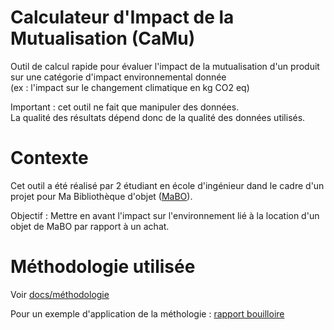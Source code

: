 # Calculateur d'Impact de la Mutualisation (CaMu)

Outil de calcul rapide pour évaluer l'impact de la mutualisation d'un produit sur une catégorie d'impact environnemental donnée  
(ex : l'impact sur le changement climatique en kg CO2 eq)  
  

Important : cet outil ne fait que manipuler des données.  
La qualité des résultats dépend donc de la qualité des données utilisés.  


# Contexte

Cet outil a été réalisé par 2 étudiant en école d'ingénieur dand le cadre d'un projet pour Ma Bibliothèque d'objet ([MaBO](https://ma-bo.fr/)).  
  
Objectif : Mettre en avant l'impact sur l'environnement lié à la location d'un objet de MaBO par rapport à un achat.  
  

# Méthodologie utilisée

Voir [docs/méthodologie](https://github.com/WanderingPenwing/CaMu/blob/master/docs/Méthodologie%20Générale.pdf)
  
Pour un exemple d'application de la méthologie : [rapport bouilloire](https://github.com/WanderingPenwing/CaMu/blob/master/docs/Rapport%20Bouilloire.pdf)